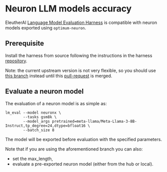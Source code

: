 # Neuron LLM models accuracy

EleutherAI [Language Model Evaluation Harness](https://github.com/EleutherAI/lm-evaluation-harness) is compatible with neuron models
exported using `optimum-neuron`.

## Prerequisite

Install the harness from source following the instructions in the harness [repository](https://github.com/EleutherAI/lm-evaluation-harness).

Note: the current upstream version is not very flexible, so you should use [this branch](https://github.com/dacorvo/lm-evaluation-harness/tree/update_neuron) instead until this [pull-request](https://github.com/EleutherAI/lm-evaluation-harness/pull/2314) is merged.

## Evaluate a neuron model

The evaluation of a neuron model is as simple as:

```shell
lm_eval --model neuronx \
        --tasks gsm8k \
        --model_args pretrained=meta-llama/Meta-Llama-3-8B-Instruct,tp_degree=24,dtype=bfloat16 \
        --batch_size 8
```
The model will be exported before evaluation with the specified parameters.

Note that if you are using the aforementioned branch you can also:

- set the max_length,
- evaluate a pre-exported neuron model (either from the hub or local).
